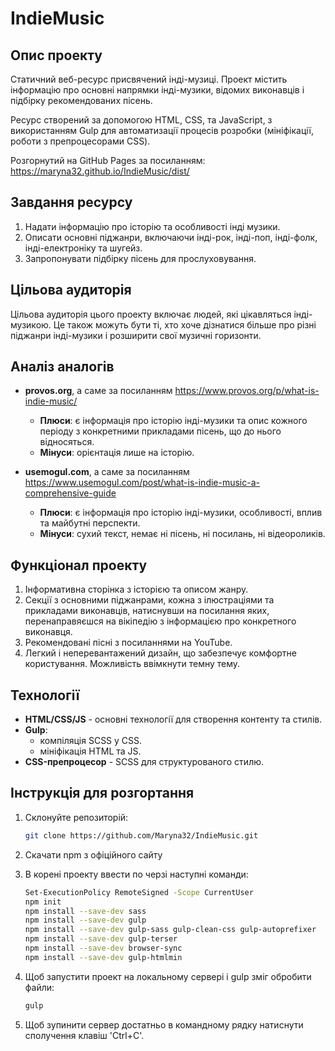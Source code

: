 # IndieMusic

## Опис проекту

Статичний веб-ресурс присвячений інді-музиці. Проект містить інформацію про основні напрямки інді-музики, відомих виконавців і підбірку рекомендованих пісень.

Ресурс створений за допомогою HTML, CSS, та JavaScript, з використанням Gulp для автоматизації процесів розробки (мініфікації, роботи з препроцесорами CSS).

Розгорнутий на GitHub Pages за посиланням: https://maryna32.github.io/IndieMusic/dist/

## Завдання ресурсу

1. Надати інформацію про історію та особливості інді музики.
2. Описати основні піджанри, включаючи інді-рок, інді-поп, інді-фолк, інді-електроніку та шугейз.
3. Запропонувати підбірку пісень для прослуховування.

## Цільова аудиторія

Цільова аудиторія цього проекту включає людей, які цікавляться інді-музикою. Це також можуть бути ті, хто хоче дізнатися більше про різні піджанри інді-музики і розширити свої музичні горизонти.

## Аналіз аналогів

- **provos.org**, а саме за посиланням https://www.provos.org/p/what-is-indie-music/

  - **Плюси**: є інформація про історію інді-музики та опис кожного періоду з конкретними прикладами пісень, що до нього відносяться.
  - **Мінуси**: орієнтація лише на історію.

- **usemogul.com**, а саме за посиланням https://www.usemogul.com/post/what-is-indie-music-a-comprehensive-guide
  - **Плюси**: є інформація про історію інді-музики, особливості, вплив та майбутні перспекти.
  - **Мінуси**: сухий текст, немає ні пісень, ні посилань, ні відеороликів.

## Функціонал проекту

1. Інформативна сторінка з історією та описом жанру.
2. Секції з основними піджанрами, кожна з ілюстраціями та прикладами виконавців, натиснувши на посилання яких, перенаправяєшся на вікіпедію з інформацією про конкретного виконавця.
3. Рекомендовані пісні з посиланнями на YouTube.
4. Легкий і неперевантажений дизайн, що забезпечує комфортне користування. Можливість ввімкнути темну тему.

## Технології

- **HTML/CSS/JS** - основні технології для створення контенту та стилів.
- **Gulp**:
  - компіляція SCSS у CSS.
  - мініфікація HTML та JS.
- **CSS-препроцесор** - SCSS для структурованого стилю.

## Інструкція для розгортання

1. Склонуйте репозиторій:
   ```bash
   git clone https://github.com/Maryna32/IndieMusic.git
   ```
2. Скачати npm з офіційного сайту
3. В корені проекту ввести по черзі наступні команди:

   ```bash
   Set-ExecutionPolicy RemoteSigned -Scope CurrentUser
   npm init
   npm install --save-dev sass
   npm install --save-dev gulp
   npm install --save-dev gulp-sass gulp-clean-css gulp-autoprefixer
   npm install --save-dev gulp-terser
   npm install --save-dev browser-sync
   npm install --save-dev gulp-htmlmin
   ```

4. Щоб запустити проект на локальному сервері і gulp зміг обробити файли:

   ```bash
   gulp
   ```

5. Щоб зупинити сервер достатньо в командному рядку натиснути сполучення клавіш 'Ctrl+C'.
